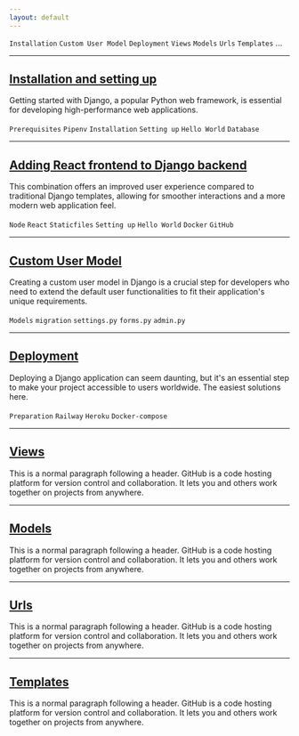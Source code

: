 ```yaml
---
layout: default
---
```


`Installation` `Custom User Model` `Deployment` `Views` `Models` `Urls` `Templates` ...

---
## [Installation and setting up](./pages/dj_installation.md)

Getting started with Django, a popular Python web framework, is essential for developing high-performance web applications.\
\
`Prerequisites` `Pipenv` `Installation` `Setting up` `Hello World` `Database`

---
## [Adding React frontend to Django backend](./pages/dj_react_frontend.md)

 This combination offers an improved user experience compared to traditional Django templates, allowing for smoother interactions and a more modern web application feel.\
\
`Node` `React` `Staticfiles` `Setting up` `Hello World` `Docker` `GitHub`

---
## [Custom User Model](./pages/dj_customuser.md)

Creating a custom user model in Django is a crucial step for developers who need to extend the default user functionalities to fit their application's unique requirements.\
\
`Models` `migration` `settings.py` `forms.py` `admin.py`

---
## [Deployment](./pages/dj_deployment.md)

Deploying a Django application can seem daunting, but it's an essential step to make your project accessible to users worldwide. The easiest solutions here.\
\
`Preparation` `Railway` `Heroku` `Docker-compose`

---
## [Views]()

This is a normal paragraph following a header. GitHub is a code hosting platform for version control and collaboration. It lets you and others work together on projects from anywhere.

---
## [Models]()

This is a normal paragraph following a header. GitHub is a code hosting platform for version control and collaboration. It lets you and others work together on projects from anywhere.

---
## [Urls]()

This is a normal paragraph following a header. GitHub is a code hosting platform for version control and collaboration. It lets you and others work together on projects from anywhere.

---
## [Templates]()

This is a normal paragraph following a header. GitHub is a code hosting platform for version control and collaboration. It lets you and others work together on projects from anywhere.

 
 
